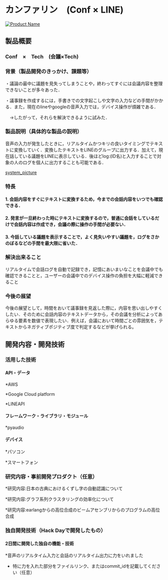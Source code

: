 # カンファリン　(Conf × LINE)　

[![Product Name](image.png)](https://www.youtube.com/watch?v=G5rULR53uMk)

## 製品概要
### Conf　×　Tech　(会議×Tech)

### 背景（製品開発のきっかけ、課題等）

・議論の最中に議題を見失ってしまうことや，終わってすぐには会議内容を整理できないことが多々あった．

・議事録を作成するには，手書きでの文字起こしや文字の入力などの手間がかかる．また，現在のlineやgoogleの音声入力では，デバイス操作が煩雑である．

　→したがって，それらを解決できるように試みた．

### 製品説明（具体的な製品の説明）

音声の入力が発生したときに，リアルタイムかつキリの良いタイミングでテキストに変換していく．変換したテキストをLINEのグループに出力する．加えて，現在話している議題をLINEに表示している．後ほどlog:(ID名)と入力することで対象の人のログを個人に出力することも可能である．

[system_picture](https://github.com/jphacks/KB_1807/issues/1#issue-372275410)

### 特長
#### 1. 会話内容をすぐにテキストに変換するため，今までの会話内容をいつでも確認できる．
#### 2. 発言が一旦終わった時にテキストに変換するので，普通に会話をしているだけで会話内容は作成でき，会議の際に操作の手間が必要ない．
#### 3. 今話している議題を表示することで，よく見失いやすい議題を，ログをさかのぼるなどの手間を最大限に省いた．

### 解決出来ること

リアルタイムで会話ログを自動で記録でき，記憶にあいまいなことを会議中でも確認できることと，ユーザーの会議中でのデバイス操作の負担を大幅に軽減できること

### 今後の展望

今後の展望として，時間をおいて議事録を見返した際に，内容を思い出しやすくしたい．そのために会話内容のテキストデータから，その会議を分析によってあらゆる要素を数値で表現したい．例えば，会議において時間ごとの雰囲気を，テキストからネガティブポジティブ度で判定するなどが挙げられる。

## 開発内容・開発技術
### 活用した技術
#### API・データ
*AWS

*Google Cloud platform

*LINEAPI

#### フレームワーク・ライブラリ・モジュール
*pyaudio

#### デバイス

*パソコン

*スマートフォン

### 研究内容・事前開発プロダクト（任意）
*研究内容:日本の古典におけるくずし字の自動認識について　

*研究内容:グラフ系列クラスタリングの効率化について

*研究内容:earlangからの高位合成のビームアセンブリからのプログラムの高位合成

### 独自開発技術（Hack Dayで開発したもの）
#### 2日間に開発した独自の機能・技術
*音声のリアルタイム入力と会話のリアルタイム出力に力をいれました
* 特に力を入れた部分をファイルリンク、またはcommit_idを記載してください（任意）

